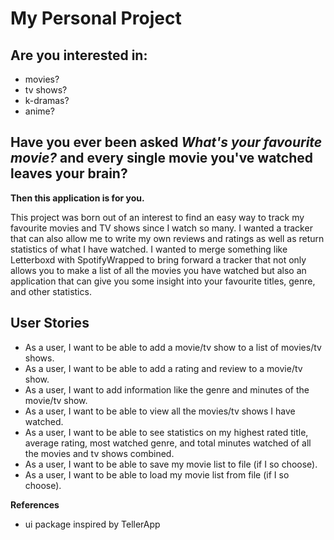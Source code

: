 # My Personal Project

## Are you interested in:
- movies?
- tv shows?
- k-dramas?
- anime? 

## Have you ever been asked *What's your favourite movie?* and every single movie you've watched leaves your brain?

**Then this application is for you.**

This project was born out of an interest to find an easy way to track my favourite movies and TV shows
since I watch so many. I wanted a tracker that can also allow me to write my own reviews and ratings as well
as return statistics of what I have watched. I wanted to merge something like Letterboxd with SpotifyWrapped to bring 
forward a tracker that not only allows you to make a list of all the movies you have watched but also an application 
that can give you some insight into your favourite titles, genre, and other statistics.


## User Stories

- As a user, I want to be able to add a movie/tv show to a list of movies/tv shows.
- As a user, I want to be able to add a rating and review to a movie/tv show.
- As a user, I want to add information like the genre and minutes of the movie/tv show.
- As a user, I want to be able to view all the movies/tv shows I have watched.
- As a user, I want to be able to see statistics on my highest rated title, average rating, most watched genre,
and total minutes watched of all the movies and tv shows combined.
- As a user, I want to be able to save my movie list to file (if I so choose).
- As a user, I want to be able to load my movie list from file (if I so choose).

**References**
- ui package inspired by TellerApp 


